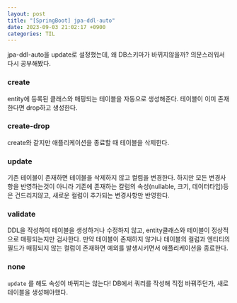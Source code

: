 ```yaml
---
layout: post
title: "[SpringBoot] jpa-ddl-auto"
date: 2023-09-03 21:02:17 +0900
categories: TIL
---
```


jpa-ddl-auto을 update로 설정했는데, 왜 DB스키마가 바뀌지않을까? 의문스러워서 다시 공부해봤다.

### create

entity에 등록된 클래스와 매핑되는 테이블을 자동으로 생성해준다. 테이블이 이미 존재한다면 drop하고 생성한다.

### create-drop

create와 같지만 애플리케이션을 종료할 때 테이블을 삭제한다.

### update

기존 테이블이 존재하면 테이블을 삭제하지 않고 컬럼을 변경한다. 하지만 모든 변경사항을 반영하는것이 아니라 기존에 존재하는 칼럼의 속성(nullable, 크기, 데이터타입)등은 건드리지않고, 새로운 컬럼이 추가되는 변경사항만 반영한다.

### validate

DDL을 작성하여 테이블을 생성하거나 수정하지 않고, entity클래스와 테이블이 정상적으로 매핑되는지만 검사한다. 만약 테이블이 존재하지 않거나 테이블의 컬럼과 엔티티의 필드가 매핑되지 않는 컬럼이 존재하면 예외를 발생시키면서 애플리케이션을 종료한다.

### none

`update` 를 해도 속성이 바뀌지는 않는다! DB에서 쿼리를 작성해 직접 바꿔주던가, 새로 테이블을 생성해야했다.
